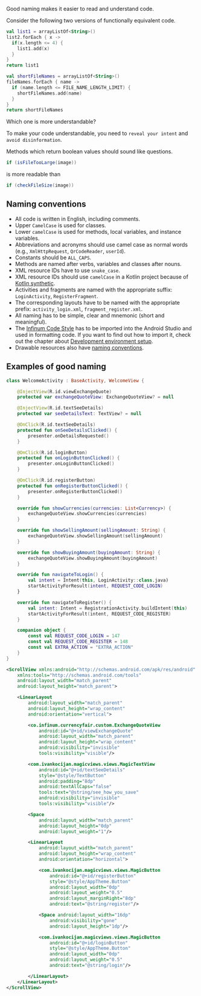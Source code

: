 Good naming makes it easier to read and understand code.

Consider the following two versions of functionally equivalent code.

```kotlin
val list1 = arrayListOf<String>()
list2.forEach { x ->
  if(x.length <= 4) {
    list1.add(x)
  }
}
return list1
```

```kotlin
val shortFileNames = arrayListOf<String>()
fileNames.forEach { name ->
  if (name.length <= FILE_NAME_LENGTH_LIMIT) {
    shortFileNames.add(name)
  }
}
return shortFileNames
```

Which one is more understandable?

To make your code understandable, you need to `reveal your intent` and `avoid disinformation`.

Methods which return boolean values should sound like questions.

```java
if (isFileTooLarge(image))
```

is more readable than

```java
if (checkFileSize(image))
```

## Naming conventions

* All code is written in English, including comments.
* Upper `CamelCase` is used for classes.
* Lower `camelCase` is used for methods, local variables, and instance variables.
* Abbreviations and acronyms should use camel case as normal words (e.g., `XmlHttpRequest`, `QrCodeReader`, `userId`).
* Constants should be `ALL_CAPS`.
* Methods are named after verbs, variables and classes after nouns.
* XML resource IDs have to use `snake_case`.
* XML resource IDs should use `camelCase` in a Kotlin project because of [Kotlin synthetic](https://kotlinlang.org/docs/tutorials/android-plugin.html).
* Activities and fragments are named with the appropriate suffix: `LoginActivity`, `RegisterFragment`.
* The corresponding layouts have to be named with the appropriate prefix: `activity_login.xml`, `fragment_register.xml`.
* All naming has to be simple, clear and mnemonic (short and meaningful).
* The [Infinum Code Style](https://github.com/infinum/android-handbook-private/blob/master/files/InfinumCodeStyle.xml) has to be imported into the Android Studio and used in formatting code. If you want to find out how to import it, check out the chapter about [Development environment setup](/books/android/onboarding/development-environment-setup).
* Drawable resources also have [naming conventions](http://petrnohejl.github.io/Android-Cheatsheet-For-Graphic-Designers/#naming-conventions).

## Examples of good naming

```kotlin
class WelcomeActivity : BaseActivity, WelcomeView {

    @InjectView(R.id.viewExchangeQuote)
    protected var exchangeQuoteView: ExchangeQuoteView? = null

    @InjectView(R.id.textSeeDetails)
    protected var seeDetailsText: TextView? = null

    @OnClick(R.id.textSeeDetails)
    protected fun onSeeDetailsClicked() {
        presenter.onDetailsRequested()
    }

    @OnClick(R.id.loginButton)
    protected fun onLoginButtonClicked() {
        presenter.onLoginButtonClicked()
    }

    @OnClick(R.id.registerButton)
    protected fun onRegisterButtonClicked() {
        presenter.onRegisterButtonClicked()
    }

    override fun showCurrencies(currencies: List<Currency>) {
        exchangeQuoteView.showCurrencies(currencies)
    }

    override fun showSellingAmount(sellingAmount: String) {
        exchangeQuoteView.showSellingAmount(sellingAmount)
    }

    override fun showBuyingAmount(buyingAmount: String) {
        exchangeQuoteView.showBuyingAmount(buyingAmount)
    }

    override fun navigateToLogin() {
        val intent = Intent(this, LoginActivity::class.java)
        startActivityForResult(intent, REQUEST_CODE_LOGIN)
    }

    override fun navigateToRegister() {
        val intent: Intent = RegistrationActivity.buildIntent(this)
        startActivityForResult(intent, REQUEST_CODE_REGISTER)
    }

    companion object {
        const val REQUEST_CODE_LOGIN = 147
        const val REQUEST_CODE_REGISTER = 148
        const val EXTRA_ACTION = "EXTRA_ACTION"
    }
}
```

```xml
<ScrollView xmlns:android="http://schemas.android.com/apk/res/android"
    xmlns:tools="http://schemas.android.com/tools"
    android:layout_width="match_parent"
    android:layout_height="match_parent">

    <LinearLayout
        android:layout_width="match_parent"
        android:layout_height="wrap_content"
        android:orientation="vertical">

        <co.infinum.currencyfair.custom.ExchangeQuoteView
            android:id="@+id/viewExchangeQuote"
            android:layout_width="match_parent"
            android:layout_height="wrap_content"
            android:visibility="invisible"
            tools:visibility="visible"/>

        <com.ivankocijan.magicviews.views.MagicTextView
            android:id="@+id/textSeeDetails"
            style="@style/TextButton"
            android:padding="8dp"
            android:textAllCaps="false"
            tools:text="@string/see_how_you_save"
            android:visibility="invisible"
            tools:visibility="visible"/>

        <Space
            android:layout_width="match_parent"
            android:layout_height="0dp"
            android:layout_weight="1"/>

        <LinearLayout
            android:layout_width="match_parent"
            android:layout_height="wrap_content"
            android:orientation="horizontal">

            <com.ivankocijan.magicviews.views.MagicButton
                android:id="@+id/registerButton"
                style="@style/AppTheme.Button"
                android:layout_width="0dp"
                android:layout_weight="0.5"
                android:layout_marginRight="8dp"
                android:text="@string/register"/>

            <Space android:layout_width="16dp"
                android:visibility="gone"
                android:layout_height="1dp"/>

            <com.ivankocijan.magicviews.views.MagicButton
                android:id="@+id/loginButton"
                style="@style/AppTheme.Button"
                android:layout_width="0dp"
                android:layout_weight="0.5"
                android:text="@string/login"/>

        </LinearLayout>
    </LinearLayout>
</ScrollView>
```
